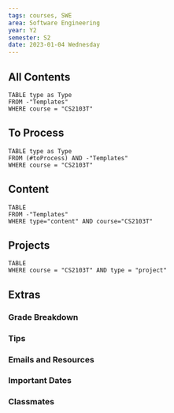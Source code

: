 ```yaml
---
tags: courses, SWE
area: Software Engineering
year: Y2
semester: S2
date: 2023-01-04 Wednesday
---
```


## All Contents
```dataview
TABLE type as Type
FROM -"Templates"
WHERE course = "CS2103T"
```


## To Process
```dataview
TABLE type as Type
FROM (#toProcess) AND -"Templates"
WHERE course = "CS2103T"
```

## Content

```dataview
TABLE 
FROM -"Templates"
WHERE type="content" AND course="CS2103T"
```

## Projects
```dataview
TABLE
WHERE course = "CS2103T" AND type = "project"
```

## Extras
### Grade Breakdown
### Tips
### Emails and Resources
### Important Dates
### Classmates